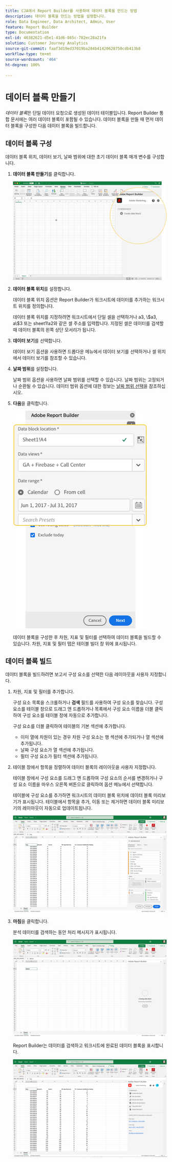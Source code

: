 ```yaml
---
title: CJA에서 Report Builder를 사용하여 데이터 블록을 만드는 방법
description: 데이터 블록을 만드는 방법을 설명합니다.
role: Data Engineer, Data Architect, Admin, User
feature: Report Builder
type: Documentation
exl-id: 46382621-d5e1-41d6-865c-782ec28a21fa
solution: Customer Journey Analytics
source-git-commit: faaf3d19ed37019ba284b41420628750cdb413b8
workflow-type: tm+mt
source-wordcount: '464'
ht-degree: 100%

---
```


# 데이터 블록 만들기

*데이터 블록*&#x200B;은 단일 데이터 요청으로 생성된 데이터 테이블입니다. Report Builder 통합 문서에는 여러 데이터 블록이 포함될 수 있습니다. 데이터 블록을 만들 때 먼저 데이터 블록을 구성한 다음 데이터 블록을 빌드합니다.

## 데이터 블록 구성

데이터 블록 위치, 데이터 보기, 날짜 범위에 대한 초기 데이터 블록 매개 변수를 구성합니다.

1. **데이터 블록 만들기**&#x200B;를 클릭합니다.

   ![](./assets/create_db.png)

1. **데이터 블록 위치**&#x200B;를 설정합니다.

   데이터 블록 위치 옵션은 Report Builder가 워크시트에 데이터를 추가하는 워크시트 위치를 정의합니다.

   데이터 블록 위치를 지정하려면 워크시트에서 단일 셀을 선택하거나 a3, \\$a3, a\\\$3 또는 sheet1!a2와 같은 셀 주소를 입력합니다. 지정된 셀은 데이터를 검색할 때 데이터 블록의 왼쪽 상단 모서리가 됩니다.

1. **데이터 보기**&#x200B;를 선택합니다.

   데이터 보기 옵션을 사용하면 드롭다운 메뉴에서 데이터 보기를 선택하거나 셀 위치에서 데이터 보기를 참조할 수 있습니다.

1. **날짜 범위**&#x200B;를 설정합니다.

   날짜 범위 옵션을 사용하면 날짜 범위를 선택할 수 있습니다. 날짜 범위는 고정되거나 순환될 수 있습니다. 데이터 범위 옵션에 대한 정보는 [날짜 범위 선택](select-date-range.md)을 참조하십시오.

1. **다음**&#x200B;을 클릭합니다.

   ![](./assets/choose_date_data_view3.png)

   데이터 블록을 구성한 후 차원, 지표 및 필터를 선택하여 데이터 블록을 빌드할 수 있습니다. 차원, 지표 및 필터 탭은 테이블 빌더 창 위에 표시됩니다.
<!--
    ![](./assets/image9.png)
  -->


## 데이터 블록 빌드

데이터 블록을 빌드하려면 보고서 구성 요소를 선택한 다음 레이아웃을 사용자 지정합니다.

1. 차원, 지표 및 필터를 추가합니다.

   구성 요소 목록을 스크롤하거나 **검색** 필드를 사용하여 구성 요소를 찾습니다. 구성 요소를 테이블 창으로 드래그 앤 드롭하거나 목록에서 구성 요소 이름을 더블 클릭하여 구성 요소를 테이블 창에 자동으로 추가합니다.

   구성 요소를 더블 클릭하여 테이블의 기본 섹션에 추가합니다.

   - 이미 열에 차원이 있는 경우 차원 구성 요소는 행 섹션에 추가되거나 열 섹션에 추가됩니다.
   - 날짜 구성 요소가 열 섹션에 추가됩니다.
   - 필터 구성 요소가 필터 섹션에 추가됩니다.

1. 테이블 창에서 항목을 정렬하여 데이터 블록의 레이아웃을 사용자 지정합니다.

   테이블 창에서 구성 요소를 드래그 앤 드롭하여 구성 요소의 순서를 변경하거나 구성 요소 이름을 마우스 오른쪽 버튼으로 클릭하여 옵션 메뉴에서 선택합니다.

   테이블에 구성 요소를 추가하면 워크시트의 데이터 블록 위치에 데이터 블록 미리보기가 표시됩니다. 테이블에서 항목을 추가, 이동 또는 제거하면 데이터 블록 미리보기의 레이아웃이 자동으로 업데이트됩니다.

   ![](./assets/image10.png)

1. **마침**&#x200B;을 클릭합니다.

   분석 데이터를 검색하는 동안 처리 메시지가 표시됩니다.

   ![](./assets/image11.png)

   Report Builder는 데이터를 검색하고 워크시트에 완료된 데이터 블록을 표시합니다.

   ![](./assets/image12.png)
